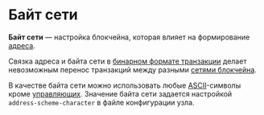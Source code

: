 # Байт сети

**Байт сети** — настройка блокчейна, которая влияет на формирование [адреса](/blockchain/address.md).

Связка адреса и байта сети в [бинарном формате транзакции](/blockchain/binary-format/transaction-binary-format.md) делает невозможным перенос транзакций между разными [сетями блокчейна](/blockchain/blockchain-network.md).

В качестве байта сети можно использовать любые [ASCII](https://ru.wikipedia.org/wiki/ASCII)-символы кроме [управляющих](https://ru.wikipedia.org/wiki/ASCII#Управляющие_символы). Значение байта сети задается настройкой `address-scheme-character` в файле конфигурации узла.
